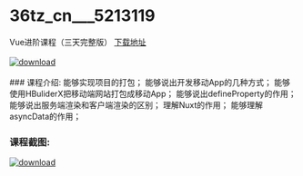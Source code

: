 # 36tz_cn___5213119
Vue进阶课程（三天完整版）
[下载地址](http://www.36tz.cn/article/5213119 "下载地址")
<br/></br>[![download](http://36tz.cn/muke_img/2020_05_2-91-300x192.png "下载地址")](http://www.36tz.cn/article/5213119 "下载地址")
<br/></br>### 课程介绍:
能够实现项目的打包；
能够说出开发移动App的几种方式；
能够使用HBuliderX把移动端网站打包成移动App；
能够说出defineProperty的作用；
能够说出服务端渲染和客户端渲染的区别；
理解Nuxt的作用；
能够理解asyncData的作用；

### 课程截图:
[![download](http://36tz.cn/muke_img/2020_05_1-99.png "下载地址")](http://www.36tz.cn/article/5213119 "下载地址")
